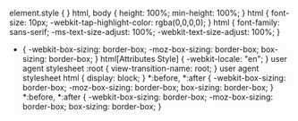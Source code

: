 
element.style {
}
html, body {
	    height: 100%;
		        min-height: 100%;
}
html {
	    font-size: 10px;
	        -webkit-tap-highlight-color: rgba(0,0,0,0);
}
html {
	    font-family: sans-serif;
	        -ms-text-size-adjust: 100%;
		    -webkit-text-size-adjust: 100%;
}
* {
	    -webkit-box-sizing: border-box;
	        -moz-box-sizing: border-box;
		    box-sizing: border-box;
}
html[Attributes Style] {
	    -webkit-locale: "en";
}
user agent stylesheet
:root {
	    view-transition-name: root;
}
user agent stylesheet
html {
	    display: block;
}
*:before, *:after {
	    -webkit-box-sizing: border-box;
	        -moz-box-sizing: border-box;
		    box-sizing: border-box;
}
*:before, *:after {
	    -webkit-box-sizing: border-box;
	        -moz-box-sizing: border-box;
		    box-sizing: border-box;
}
